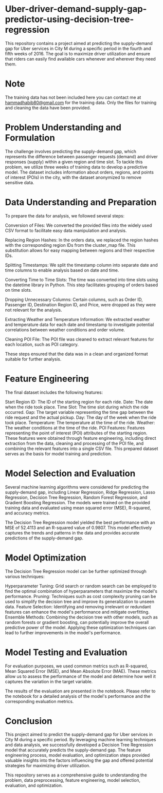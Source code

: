 # Uber-driver-demand-supply-gap-predictor-using-decision-tree-regression

This repository contains a project aimed at predicting the supply-demand gap for Uber services in City M during a specific period in the fourth and fifth weeks of 2016. The goal is to maximize driver utilization and ensure that riders can easily find available cars whenever and wherever they need them.

# Note
The training data has not been included here you can contact me at hammadhabib80@gmail.com for the training data.
Only the files for training and cleaning the data have been provided.

# Problem Understanding and Formulation
The challenge involves predicting the supply-demand gap, which represents the difference between passenger requests (demand) and driver responses (supply) within a given region and time slot. To tackle this problem, we utilize three weeks of training data to develop a predictive model. The dataset includes information about orders, regions, and points of interest (POIs) in the city, with the dataset anonymized to remove sensitive data.

# Data Understanding and Preparation
To prepare the data for analysis, we followed several steps:

Conversion of Files: We converted the provided files into the widely used CSV format to facilitate easy data manipulation and analysis.

Replacing Region Hashes: In the orders data, we replaced the region hashes with the corresponding region IDs from the cluster_map file. This substitution allows for easy mapping between regions and their respective IDs.

Splitting Timestamps: We split the timestamp column into separate date and time columns to enable analysis based on date and time.

Converting Time to Time Slots: The time was converted into time slots using the datetime library in Python. This step facilitates grouping of orders based on time slots.

Dropping Unnecessary Columns: Certain columns, such as Order ID, Passenger ID, Destination Region ID, and Price, were dropped as they were not relevant for the analysis.

Extracting Weather and Temperature Information: We extracted weather and temperature data for each date and timestamp to investigate potential correlations between weather conditions and order volume.

Cleaning POI File: The POI file was cleaned to extract relevant features for each location, such as POI category.

These steps ensured that the data was in a clean and organized format suitable for further analysis.

# Feature Engineering
The final dataset includes the following features:

Start Region ID: The ID of the starting region for each ride.
Date: The date when the ride took place.
Time Slot: The time slot during which the ride occurred.
Gap: The target variable representing the time gap between the ride request and the actual pickup.
Day: The day of the week when the ride took place.
Temperature: The temperature at the time of the ride.
Weather: The weather conditions at the time of the ride.
POI Features: Features representing the point of interest (POI) attributes of the starting region.
These features were obtained through feature engineering, including direct extraction from the data, cleaning and processing of the POI file, and combining the relevant features into a single CSV file. This prepared dataset serves as the basis for model training and prediction.

# Model Selection and Evaluation
Several machine learning algorithms were considered for predicting the supply-demand gap, including Linear Regression, Ridge Regression, Lasso Regression, Decision Tree Regression, Random Forest Regression, and Gradient Boosting Regression. The models were trained on the provided training data and evaluated using mean squared error (MSE), R-squared, and accuracy metrics.

The Decision Tree Regression model yielded the best performance with an MSE of 52.4113 and an R-squared value of 0.9807. This model effectively captures the trends and patterns in the data and provides accurate predictions of the supply-demand gap.

# Model Optimization
The Decision Tree Regression model can be further optimized through various techniques:

Hyperparameter Tuning: Grid search or random search can be employed to find the optimal combination of hyperparameters that maximize the model's performance.
Pruning: Techniques such as cost complexity pruning can be used to simplify the decision tree and improve its generalization to unseen data.
Feature Selection: Identifying and removing irrelevant or redundant features can enhance the model's performance and mitigate overfitting.
Ensemble Methods: Combining the decision tree with other models, such as random forests or gradient boosting, can potentially improve the overall predictive power of the model.
Applying these optimization techniques can lead to further improvements in the model's performance.

# Model Testing and Evaluation
For evaluation purposes, we used common metrics such as R-squared, Mean Squared Error (MSE), and Mean Absolute Error (MAE). These metrics allow us to assess the performance of the model and determine how well it captures the variation in the target variable.

The results of the evaluation are presented in the notebook. Please refer to the notebook for a detailed analysis of the model's performance and the corresponding evaluation metrics.

# Conclusion
This project aimed to predict the supply-demand gap for Uber services in City M during a specific period. By leveraging machine learning techniques and data analysis, we successfully developed a Decision Tree Regression model that accurately predicts the supply-demand gap. The feature engineering process, model evaluation, and optimization steps provided valuable insights into the factors influencing the gap and offered potential strategies for maximizing driver utilization.

This repository serves as a comprehensive guide to understanding the problem, data preprocessing, feature engineering, model selection, evaluation, and optimization.

